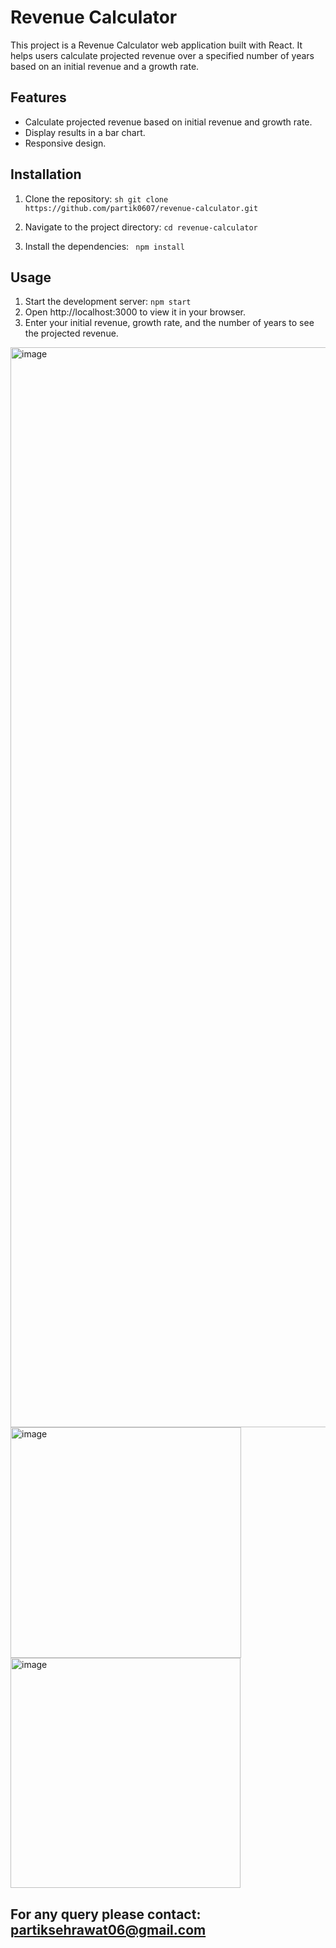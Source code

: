 # Revenue Calculator

This project is a Revenue Calculator web application built with React. It helps users calculate projected revenue over a specified number of years based on an initial revenue and a growth rate.

## Features

- Calculate projected revenue based on initial revenue and growth rate.
- Display results in a bar chart.
- Responsive design.

## Installation

1. Clone the repository:
   ```sh git clone https://github.com/partik0607/revenue-calculator.git ```

2. Navigate to the project directory:
    ```cd revenue-calculator ```
3. Install the dependencies:
   ``` npm install```

## Usage
1. Start the development server:
   ``` npm start ```
2. Open http://localhost:3000 to view it in your browser.
3. Enter your initial revenue, growth rate, and the number of years to see the projected revenue.

<img width="1728" alt="image" src="https://github.com/user-attachments/assets/d5bea2e7-109a-4cb2-9b94-87113c026917">


<img width="369" alt="image" src="https://github.com/user-attachments/assets/aee49316-cff8-4032-86b1-264421ff0886">
<img width="368" alt="image" src="https://github.com/user-attachments/assets/09004ed3-fd4f-4d8d-bb5c-447b3de18b74">


## For any query please contact: partiksehrawat06@gmail.com

